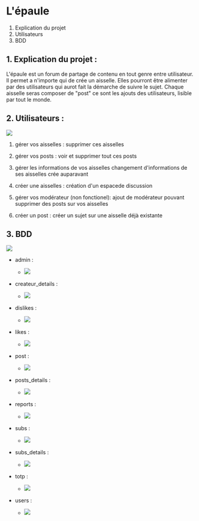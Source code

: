 # L'épaule

1. Explication du projet
2. Utilisateurs
3. BDD


## 1. Explication du projet : 
L'épaule est un forum de partage de contenu en tout genre entre utilisateur.
Il permet a n'importe qui de crée un aisselle.
Elles pourront être alimenter par des utilisateurs qui aurot fait la démarche de suivre le sujet.
Chaque aisselle seras composer de "post" ce sont les ajouts des utilisateurs, lisible par tout le monde.

## 2. Utilisateurs : 

![](https://i.imgur.com/ewQA0hm.png)

1. gérer vos aisselles : 
supprimer ces aisselles

2. gérer vos posts : 
voir et supprimer tout ces posts

3. gérer les informations de vos aisselles
changement d'informations de ses aisselles crée auparavant

4. créer une aisselles :
création d'un espacede discussion

5. gérer vos modérateur (non fonctionel):
ajout de modérateur pouvant supprimer des posts sur vos aisselles

6. créer un post : 
créer un sujet sur une aisselle déjà existante

## 3. BDD

![](https://i.imgur.com/qkPf5gs.png)

- admin : 
    - ![](https://i.imgur.com/FHikDA9.png)

- createur_details : 
    - ![](https://i.imgur.com/vLEtlqR.png)

- dislikes : 
    - ![](https://i.imgur.com/pLDGdx6.png)

- likes :  
    - ![](https://i.imgur.com/9m2VOWp.png)

- post : 
    - ![](https://i.imgur.com/rNShrw0.png)

- posts_details : 
    - ![](https://i.imgur.com/Xyv2FoR.png)

- reports : 
    - ![](https://i.imgur.com/yCCg5r9.png)

- subs : 
    - ![](https://i.imgur.com/6BbtiHF.png)

- subs_details : 
    - ![](https://i.imgur.com/BUKJ7Db.png)

- totp : 
    - ![](https://i.imgur.com/3o6Y6n7.png)

- users : 
    - ![](https://i.imgur.com/fz0siX9.png)
